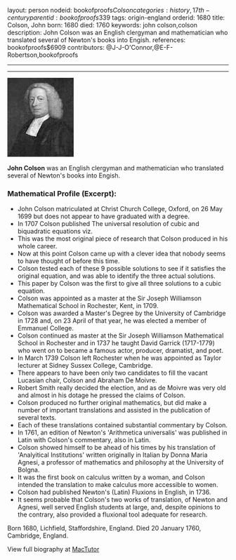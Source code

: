 layout: person
nodeid: bookofproofs$Colson
categories: history,17th-century
parentid: bookofproofs$339
tags: origin-england
orderid: 1680
title: Colson, John
born: 1680
died: 1760
keywords: john colson,colson
description: John Colson was an English clergyman and mathematician who translated several of Newton's books into Engish.
references: bookofproofs$6909
contributors: @J-J-O'Connor,@E-F-Robertson,bookofproofs

---



---

![Colson.jpg](https://github.com/bookofproofs/bookofproofs.github.io/blob/main/_sources/_assets/images/portraits/Colson.jpg?raw=true)

**John Colson** was an English clergyman and mathematician who translated several of Newton's books into Engish.

### Mathematical Profile (Excerpt):
* John Colson matriculated at Christ Church College, Oxford, on 26 May 1699 but does not appear to have graduated with a degree.
* In 1707 Colson published The universal resolution of cubic and biquadratic equations viz.
* This was the most original piece of research that Colson produced in his whole career.
* Now at this point Colson came up with a clever idea that nobody seems to have thought of before this time.
* Colson tested each of these 9 possible solutions to see if it satisfies the original equation, and was able to identify the three actual solutions.
* This paper by Colson was the first to give all three solutions to a cubic equation.
* Colson was appointed as a master at the Sir Joseph Williamson Mathematical School in Rochester, Kent, in 1709.
* Colson was awarded a Master's Degree by the University of Cambridge in 1728 and, on 23 April of that year, he was elected a member of Emmanuel College.
* Colson continued as master at the Sir Joseph Williamson Mathematical School in Rochester and in 1737 he taught David Garrick (1717-1779) who went on to became a famous actor, producer, dramatist, and poet.
* In March 1739 Colson left Rochester when he was appointed as Taylor lecturer at Sidney Sussex College, Cambridge.
* There appears to have been only two candidates to fill the vacant Lucasian chair, Colson and Abraham De Moivre.
* Robert Smith really decided the election, and as de Moivre was very old and almost in his dotage he pressed the claims of Colson.
* Colson produced no further original mathematics, but did make a number of important translations and assisted in the publication of several texts.
* Each of these translations contained substantial commentary by Colson.
* In 1761, an edition of Newton's 'Arithmetica universalis' was published in Latin with Colson's commentary, also in Latin.
* Colson showed himself to be ahead of his times by his translation of 'Analyitical Institutions' written originally in Italian by Donna Maria Agnesi, a professor of mathematics and philosophy at the University of Bolgna.
* It was the first book on calculus written by a woman, and Colson intended the translation to make calculus more accessible to women.
* Colson had published Newton's (Latin) Fluxions in English, in 1736.
* It seems probable that Colson's two works of translation, of Newton and Agnesi, well served English students at large, and, despite opinions to the contrary, also provided a fluxional tool adequate for research.

Born 1680, Lichfield, Staffordshire, England. Died 20 January 1760, Cambridge, England.

View full biography at [MacTutor](https://mathshistory.st-andrews.ac.uk/Biographies/Colson/)
